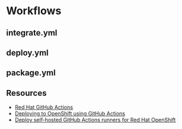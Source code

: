 # Workflows
## integrate.yml

## deploy.yml

## package.yml

## Resources
- [Red Hat GitHub Actions](https://github.com/redhat-actions)
- [Deploying to OpenShift using GitHub Actions](https://cloud.redhat.com/blog/deploying-to-openshift-using-github-actions)
- [Deploy self-hosted GitHub Actions runners for Red Hat OpenShift](https://developers.redhat.com/articles/2021/06/16/deploy-self-hosted-github-actions-runners-red-hat-openshift#)
